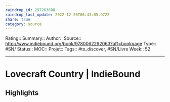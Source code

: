 ```yaml
---
raindrop_id: 297263608
raindrop_last_update: 2022-12-26T06:43:05.972Z
share: true
category: source
---
```


Rating::
Summary:: 
Author::
Source:: http://www.indiebound.org/book/9780062292063?aff=bookpage
Type:: #SN/
Status:: 
MOC::
Projet:: 
Tags:: #to_discover, #SN/Livre
Week:: 52

***
# Lovecraft Country | IndieBound



## Highlights

